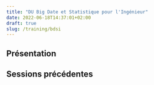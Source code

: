 ```yaml
---
title: "DU Big Date et Statistique pour l'Ingénieur"
date: 2022-06-18T14:37:01+02:00
draft: true
slug: /training/bdsi
---
```


## Présentation

## Sessions précédentes
